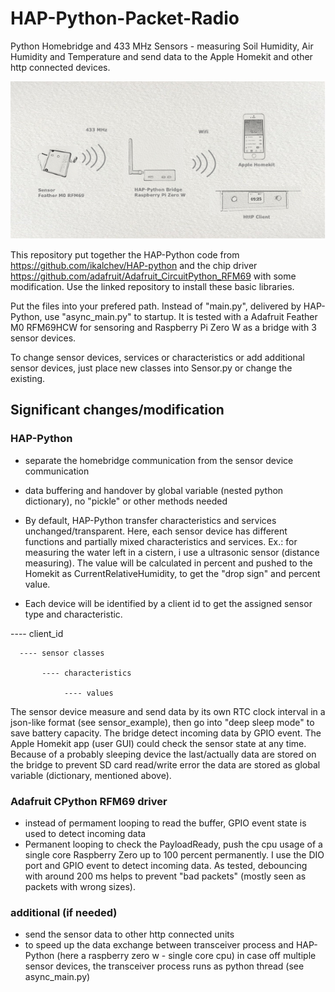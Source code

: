 # HAP-Python-Packet-Radio

Python Homebridge and 433 MHz Sensors - measuring Soil Humidity, Air Humidity and Temperature and send data to the Apple Homekit and other http connected devices.


![Image of hardware](Image1.png)


This repository put together the HAP-Python code from <https://github.com/ikalchev/HAP-python> and the chip driver  <https://github.com/adafruit/Adafruit_CircuitPython_RFM69> with some modification.
Use the linked repository to install these basic libraries. 

Put the files into your prefered path. Instead of "main.py", delivered by HAP-Python, use "async_main.py" to startup.
It is tested with a Adafruit Feather M0 RFM69HCW for sensoring and Raspberry Pi Zero W as a bridge with 3 sensor devices.

To change sensor devices, services or characteristics or add additional sensor devices, just place new classes into Sensor.py or change the existing.

## Significant changes/modification

### HAP-Python

* separate the homebridge communication from the sensor device communication
* data buffering and handover by global variable (nested python dictionary), no "pickle" or other methods needed

* By default, HAP-Python transfer characteristics and services unchanged/transparent. Here, each sensor device has different functions and partially mixed characteristics and services. Ex.: for measuring the water left in a cistern, i use a ultrasonic sensor (distance measuring). The value will be calculated in percent and pushed to the Homekit as CurrentRelativeHumidity, to get the "drop sign" and percent value.

* Each device will be identified by a client id to get the assigned sensor type and characteristic.

 ---- client_id

      ---- sensor classes

           ---- characteristics

                ---- values

The sensor device measure and send data by its own RTC clock interval in a json-like format (see sensor_example), then go into "deep sleep mode" to save battery capacity. The bridge detect incoming data by GPIO event. 
The Apple Homekit app (user GUI) could check the sensor state at any time. Because of a probably sleeping device the last/actually data are stored on the bridge to prevent SD card read/write error the data are stored as global variable (dictionary, mentioned above).

### Adafruit CPython RFM69 driver

* instead of permament looping to read the buffer, GPIO event state is used to detect incoming data
* Permanent looping to check the PayloadReady, push the cpu usage of a single core Raspberry Zero up to 100 percent permanently. I use the DIO port and GPIO event to detect incoming data. As tested, debouncing with around 200 ms helps to prevent "bad packets" (mostly seen as packets with wrong sizes).

### additional (if needed)

* send the sensor data to other http connected units
* to speed up the data exchange between transceiver process and HAP-Python (here a raspberry zero w - single core cpu) in case off multiple sensor devices, the transceiver process runs as python thread (see async_main.py)
